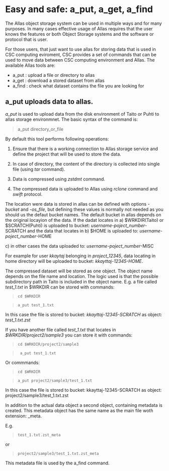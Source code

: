 # Easy and safe: a_put, a_get, a_find

The Allas object storage system can be used in multiple ways and for many purposes. In many cases effective usage of Allas requires that the user knows the features or both Object Storage systems and the software or protocol that is user.

For those users, that just want to use allas for storing data that is used in CSC computing eviroment, CSC provides a set of commands that can be used to move data between CSC computing environment and Allas. The available Allas tools are:
  
* a_put : upload a file or directory to allas
* a_get : download a stored dataset from allas
* a_find : check what dataset contains the file you are looking for


## a_put uploads data to allas.

<i>a_put</i> is used to upload data from the disk environment of Taito or Puhti to 
allas storage environmnet. The basic syntax of the command is:

>   a_put directory_or_file

By default this tool performs following operations:

1. Ensure that there is a working connection to Allas storage service and 
define the project that will be used to store the data.

2. In case of directory, the content of the directory is collected into single file
(using <i>tar</i> command).

3. Data is compressed using <i>zstdmt</i> command.

4. The compressed data is uploaded to Allas using <i>rclone</i> command and <i>swift</i> protocol.

The location were data is stored in allas can be defined with options
<i>-bucket</i> and <i>-os_file</i>, but defining these values is normally not needed as you should us the defaut bucket names.
 The default bucket in allas  depends on the original locayion of the data. If the dadat locates in 
  a) $WRKDIR(Taito) or $SCRATCH(Puhti) is uploaded to bucket:  <i>username-poject_number</i>-SCRATCH
and the data that locates in
  b) $HOME is uploaded to: <i>username-poject_number</i>-HOME

  c) in other cases the data uploaded to: <i>username-poject_number</i>-MISC

For example for user <i>kkaytaj</i> belonging in <i>project_12345</i>, data locating in home directory
will be uploaded to bucket: <i>kkayttaj-12345-HOME</i>.

The compressed dataset will be stored as one object. The object name depends on the
file name and location.  The logic used is that the possible subdirectory path in Taito is included 
in the object name. E.g. a file called <i>test_1.txt</i> in $WRKDIR can be stored with commands:

>     cd $WRKDIR

>     a_put test_1.txt

In this case the file is stored to bucket: <i>kkayttaj-12345-SCRATCH</i>
as object: <i>test_1.txt.zst</i>

If you have another file called <i>test_1.txt</i> that locates in <i>$WRKDIR/project2/sample3</i>
you can store it with commands:
   
>     cd $WRKDIR/project2/sample3

>      a_put test_1.txt
  
Or commmands:
>     cd $WRKDIR

>     a_put project2/sample3/test_1.txt

In this case the file is stored to bucket: kkayttaj-12345-SCRATCH 
as object:  project2/sample3/test_1.txt.zst

In addition to the actual data object a second object, containing 
metadata is created. This metadata object has the same name as the
main file woth extension: _meta.

E.g. 
>     test_1.txt.zst_meta
or 
>     project2/sample3/test_1.txt.zst_meta

This metadata file is used by the a_find command.

